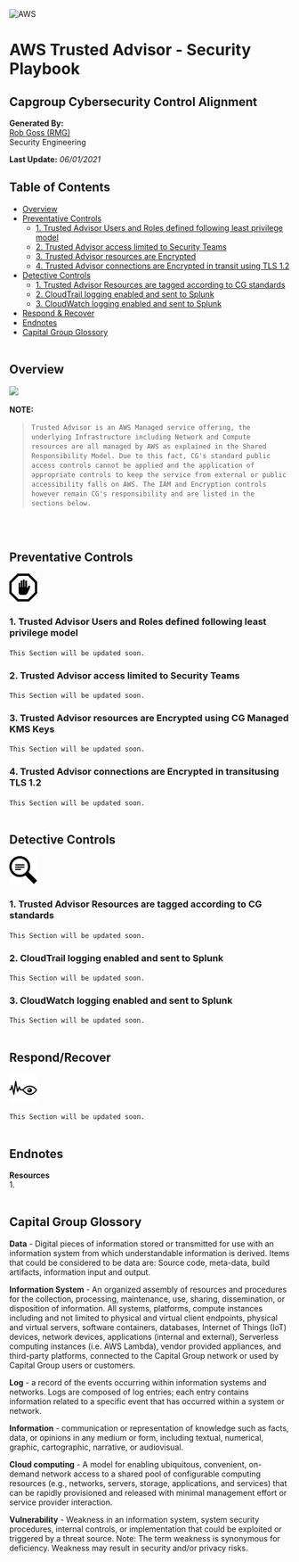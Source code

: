 <img src="https://a0.awsstatic.com/libra-css/images/logos/aws_logo_smile_1200x630.png" alt="AWS" width="250"/>

# AWS Trusted Advisor - Security Playbook <!-- omit in toc -->
## Capgroup Cybersecurity Control Alignment <!-- omit in toc -->

**Generated By:**  
[Rob Goss (RMG)](https://cgweb3/profile/RMG)
<br>
Security Engineering

**Last Update:** *06/01/2021*

## Table of Contents <!-- omit in toc -->
- [Overview](#overview)
- [Preventative Controls](#Preventative-Controls)
  - [1. Trusted Advisor Users and Roles defined following least privilege model](#1-Trusted-Advisor-Users-and-Roles-defined-following-least-privilege-model)
  - [2. Trusted Advisor access limited to Security Teams](#2-Trusted-Advisor-access-limited-to-Security-Teams)
  - [3. Trusted Advisor resources are Encrypted](#3-Trusted-Advisor-reources-are-Encrypted)
  - [4. Trusted Advisor connections are Encrypted in transit using TLS 1.2](#4-Trusted-Advisor-connections-are-Encrypted-in-transit-using-TLS-1-2)
- [Detective Controls](#Detective-Controls)
  - [1. Trusted Advisor Resources are tagged according to CG standards](#1-Trusted-Advisor-Resources-are-tagged-according-to-CG-standards)
  - [2. CloudTrail logging enabled and sent to Splunk](#2-CloudTrail-logging-enabled-and-sent-to-Splunk)
  - [3. CloudWatch logging enabled and sent to Splunk](#3-CloudWatch-logging-enabled-and-sent-to-Splunk)
- [Respond & Recover](#Respond/Recover)
- [Endnotes](#Endnotes)
- [Capital Group Glossory](#Capital-Group-Glossory) 
<br><br>

## Overview

<img src="/docs/img/trustedadvisor/example.png" width="800"><br>

**NOTE:** <br>
>`Trusted Advisor is an AWS Managed service offering, the underlying Infrastructure including Network and Compute resources are all managed by AWS as explained in the Shared Responsibility Model. Due to this fact, CG's standard public access controls cannot be applied and the application of appropriate controls to keep the service from external or public accessibility falls on AWS. The IAM and Encryption controls however remain CG's responsibility and are listed in the sections below.`

<br><br>

## Preventative Controls
<img src="/docs/img/Prevent.png" width="50">

### 1. Trusted Advisor Users and Roles defined following least privilege model
`This Section will be updated soon.`

### 2. Trusted Advisor access limited to Security Teams
`This Section will be updated soon.`

### 3. Trusted Advisor resources are Encrypted using CG Managed KMS Keys
`This Section will be updated soon.`

### 4. Trusted Advisor connections are Encrypted in transitusing TLS 1.2
`This Section will be updated soon.`
<br><br>

## Detective Controls
<img src="/docs/img/Detect.png" width="50">

### 1. Trusted Advisor Resources are tagged according to CG standards
`This Section will be updated soon.`

### 2. CloudTrail logging enabled and sent to Splunk
`This Section will be updated soon.`

### 3. CloudWatch logging enabled and sent to Splunk
`This Section will be updated soon.`
<br><br>

## Respond/Recover
<img src="/docs/img/Monitor.png" width="50">

`This Section will be updated soon.`
<br><br>

## Endnotes
**Resources**<br>
1. 
<br><br>

## Capital Group Glossory 
**Data** - Digital pieces of information stored or transmitted for use with an information system from which understandable information is derived. Items that could be considered to be data are: Source code, meta-data, build artifacts, information input and output.  
 
**Information System** - An organized assembly of resources and procedures for the collection, processing, maintenance, use, sharing, dissemination, or disposition of information. All systems, platforms, compute instances including and not limited to physical and virtual client endpoints, physical and virtual servers, software containers, databases, Internet of Things (IoT) devices, network devices, applications (internal and external), Serverless computing instances (i.e. AWS Lambda), vendor provided appliances, and third-party platforms, connected to the Capital Group network or used by Capital Group users or customers.

**Log** - a record of the events occurring within information systems and networks. Logs are composed of log entries; each entry contains information related to a specific event that has occurred within a system or network.

**Information** - communication or representation of knowledge such as facts, data, or opinions in any medium or form, including textual, numerical, graphic, cartographic, narrative, or audiovisual. 

**Cloud computing** - A model for enabling ubiquitous, convenient, on-demand network access to a shared pool of configurable computing resources (e.g., networks, servers, storage, applications, and services) that can be rapidly provisioned and released with minimal management effort or service provider interaction.

**Vulnerability**  - Weakness in an information system, system security procedures, internal controls, or implementation that could be exploited or triggered by a threat source. Note: The term weakness is synonymous for deficiency. Weakness may result in security and/or privacy risks.